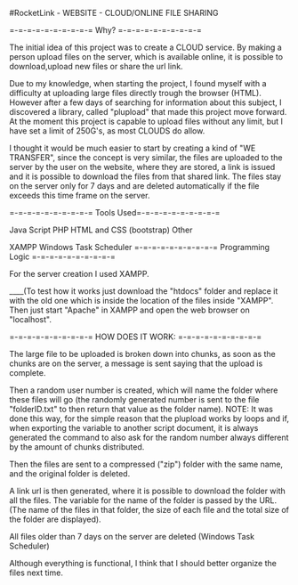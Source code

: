 #RocketLink - WEBSITE - CLOUD/ONLINE FILE SHARING

=-=-=-=-=-=-=-=-=-= Why? =-=-=-=-=-=-=-=-=-=

The initial idea of this project was to create a CLOUD service. By making a person upload files on the server, which is available online, it is possible to download,upload new files or share the url link.

Due to my knowledge, when starting the project, I found myself with a difficulty at uploading large files directly trough the browser (HTML). However after a few days of searching for information about this subject, I discovered a library, called "plupload" that made this project move forward. At the moment this project is capable to upload files without any limit, but I have set a limit of 250G's, as most CLOUDS do allow.

I thought it would be much easier to start by creating a kind of "WE TRANSFER", since the concept is very similar, the files are uploaded to the server by the user on the website, where they are stored, a link is issued and it is possible to download the files from that shared link. The files stay on the server only for 7 days and are deleted automatically if the file exceeds this time frame on the server.

=-=-=-=-=-=-=-=-=-= Tools Used=-=-=-=-=-=-=-=-=-=

Java Script
PHP
HTML and CSS (bootstrap)
Other

XAMPP
Windows Task Scheduler
=-=-=-=-=-=-=-=-=-= Programming Logic =-=-=-=-=-=-=-=-=-=

For the server creation I used XAMPP.

____(To test how it works just download the "htdocs" folder and replace it with the old one which is inside the location of the files inside "XAMPP". Then just start "Apache" in XAMPP and open the web browser on "localhost".

=-=-=-=-=-=-=-=-=-=   HOW DOES IT WORK: =-=-=-=-=-=-=-=-=-=

The large file to be uploaded is broken down into chunks, as soon as the chunks are on the server, a message is sent saying that the upload is complete.

Then a random user number is created, which will name the folder where these files will go (the randomly generated number is sent to the file "folderID.txt" to then return that value as the folder name). NOTE: It was done this way, for the simple reason that the plupload works by loops and if, when exporting the variable to another script document, it is always generated the command to also ask for the random number always different by the amount of chunks distributed.

Then the files are sent to a compressed ("zip") folder with the same name, and the original folder is deleted.

A link url is then generated, where it is possible to download the folder with all the files. The variable for the name of the folder is passed by the URL. (The name of the files in that folder, the size of each file and the total size of the folder are displayed).

All files older than 7 days on the server are deleted (Windows Task Scheduler)

Although everything is functional, I think that I should better organize the files next time.
